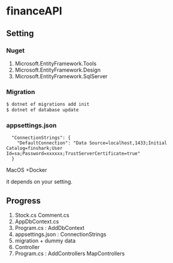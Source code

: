 # financeAPI
## Setting
### Nuget
1. Microsoft.EntityFramework.Tools
2. Microsoft.EntityFramework.Design
3. Microsoft.EntityFramework.SqlServer

### Migration
```bash
$ dotnet ef migrations add init
$ dotnet ef database update
```

### appsettings.json
```
  "ConnectionStrings": {
    "DefaultConnection": "Data Source=localhost,1433;Initial Catalog=finshark;User Id=sa;Password=xxxxxx;TrustServerCertificate=true"
  }
```
MacOS +Docker

it depends on your setting.

## Progress

1. Stock.cs Comment.cs
2. AppDbContext.cs
3. Program.cs : AddDbContext
4. appsettings.json : ConnectionStrings
5. migration + dummy data
6. Controller
7. Program.cs : AddControllers MapControllers

